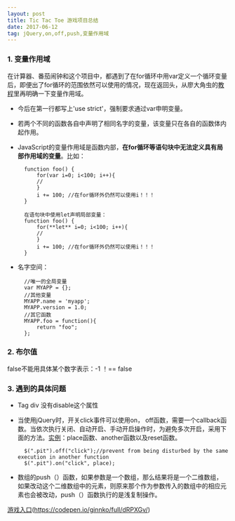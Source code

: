 ```yaml
---
layout: post
title: Tic Tac Toe 游戏项目总结
date: 2017-06-12
tag: jQuery,on,off,push,变量作用域
---
```


### 1. 变量作用域  
在计算器、番茄闹钟和这个项目中，都遇到了在for循环中用var定义一个循环变量后，即便出了for循环的范围依然可以使用的情况，现在返回头，从廖大角虫的[教程](http://www.liaoxuefeng.com/wiki/001434446689867b27157e896e74d51a89c25cc8b43bdb3000/0014344993159773a464f34e1724700a6d5dd9e235ceb7c000)里再明确一下变量作用域。

- 今后在第一行都写上'use strict'，强制要求通过var申明变量。
- 若两个不同的函数各自中声明了相同名字的变量，该变量只在各自的函数体内起作用。
- JavaScript的变量作用域是函数内部，**在for循环等语句块中无法定义具有局部作用域的变量**。比如： 

		function foo() {
			for(var i=0; i<100; i++){
			//
			}
			i += 100; //在for循环外仍然可以使用i！！！
		}

		在语句块中使用let声明局部变量：
		function foo() {
			for(**let** i=0; i<100; i++){
			//
			}
			i += 100; //在for循环外仍然可以使用i！！！
		}

- 名字空间：

		//唯一的全局变量
		var MYAPP = {};
		//其他变量
		MYAPP.name = 'myapp';
		MYAPP.version = 1.0;
		//其它函数
		MYAPP.foo = function(){
			return "foo";
		};

### 2. 布尔值
false不能用具体某个数字表示：-1 ！== false

### 3. 遇到的具体问题
- Tag div 没有disable这个属性
- 当使用jQuery时，开关click事件可以使用on， off函数，需要一个callback函数。当依次执行关闭、自动开启、手动开启操作时，为避免多次开启，采用下面的方法。[实例](https://codepen.io/ginnko/pen/dRPXGv)：place函数、another函数以及reset函数。

		$(".pit").off("click");//prevent from being disturbed by the same execution in another function
 		$(".pit").on("click", place);

- 数组的push（）函数，如果参数是一个数组，那么结果将是一个二维数组，如果改动这个二维数组中的元素，则原来那个作为参数传入的数组中的相应元素也会被改动，push（）函数执行的是浅复制操作。

[游戏入口](https://codepen.io/ginnko/full/dRPXGv/)(https://codepen.io/ginnko/full/dRPXGv/)









